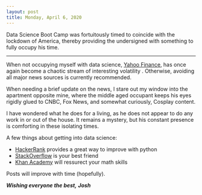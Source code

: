 ```yaml
---
layout: post
title: Monday, April 6, 2020
---
```


Data Science Boot Camp was fortuitously timed to coincide with the lockdown of America, thereby providing the undersigned with something to fully occupy his time. 

-----

When not occupying myself with data science, [Yahoo Finance](http://finance.yahoo.com), has once again become a chaotic stream of interesting volatility .  Otherwise, avoiding all major news sources is currently recommended.

When needing a brief update on the news, I stare out my window into the apartment opposite mine, where the middle aged occupant keeps his eyes rigidly glued to CNBC, Fox News, and somewhat curiously, Cosplay content.

I have wondered what he does for a living, as he does not appear to do any work in or out of the house.  It remains a mystery, but his constant presence is comforting in these isolating times.

A few things about getting into data science:
* [HackerRank](http://www.hackerrank.com) provides a great way to improve with python
* [StackOverflow](http://www.stackoverflow.com) is your best friend
* [Khan Academy](http://www.khanacademy.com) will ressurect your math skills

Posts will improve with time (hopefully).

***Wishing everyone the best,***
***Josh***